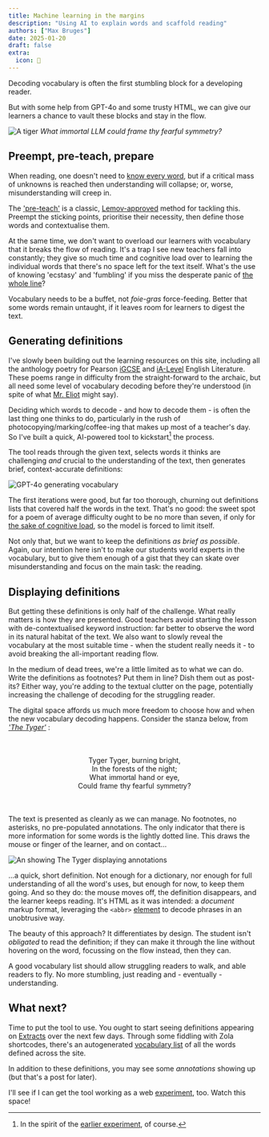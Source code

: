 ```yaml
---
title: Machine learning in the margins
description: "Using AI to explain words and scaffold reading"
authors: ["Max Bruges"]
date: 2025-01-20
draft: false
extra:
  icon: 💬
---
```


Decoding vocabulary is often the first stumbling block for a developing reader.

But with some help from GPT-4o and some trusty HTML, we can give our learners a chance to vault these blocks and stay in the flow.

![A tiger](/images/tiger-forest.webp)
*What immortal LLM could frame thy fearful symmetry?*

## Preempt, pre-teach, prepare

When reading, one doesn't need to [know every word](@/blog/PowerOfReading.md), but if a critical mass of unknowns is reached then understanding will collapse; or, worse, misunderstanding will creep in. 

The ['pre-teach'](https://cer.schools.nsw.gov.au/content/dam/doe/sws/schools/c/cer/localcontent/pre-teach_vocab.pdf) is a classic, [Lemov-approved](https://teachlikeachampion.org/blog/active-practice-key-vocabulary/) method for tackling this. Preempt the sticking points, prioritise their necessity, then define those words and contextualise them. 

At the same time, we don't want to overload our learners with vocabulary that it breaks the flow of reading. It's a trap I see new teachers fall into constantly; they give so much time and cognitive load over to learning the individual words that there's no space left for the text itself. What's the use of knowing 'ecstasy' and 'fumbling' if you miss the desperate panic of [the whole line](https://www.poetryfoundation.org/poems/46560/dulce-et-decorum-est)?

Vocabulary needs to be a buffet, not *foie-gras* force-feeding. Better that some words remain untaught, if it leaves room for learners to digest the text. 

## Generating definitions 

I've slowly been building out the learning resources on this site, including all the anthology poetry for Pearson [iGCSE](/learn/textbook/?filter=ks4) and [iA-Level](/learn/textbook/?filter=ks5) English Literature. These poems range in difficulty from the straight-forward to the archaic, but all need some level of vocabulary decoding before they're understood (in spite of what [Mr. Eliot](https://citatis.com/a4233/04dd7/) might say).

Deciding which words to decode - and how to decode them - is often the last thing one thinks to do, particularly in the rush of photocopying/marking/coffee-ing that makes up most of a teacher's day. So I've built a quick, AI-powered tool to kickstart[^1] the process. 

The tool reads through the given text, selects words it thinks are challenging *and* crucial to the understanding of the text, then generates brief, context-accurate definitions:

![GPT-4o generating vocabulary](/images/vocab.gif)

The first iterations were good, but far too thorough, churning out definitions lists that covered half the words in the text. That's no good: the sweet spot for a poem of average difficulty ought to be no more than seven, if only for [the sake of cognitive load](https://en.wikipedia.org/wiki/The_Magical_Number_Seven%2C_Plus_or_Minus_Two), so the model is forced to limit itself. 

Not only that, but we want to keep the definitions *as brief as possible*. Again, our intention here isn't to make our students world experts in the vocabulary, but to give them enough of a gist that they can skate over misunderstanding and focus on the main task: the reading.

## Displaying definitions

But getting these definitions is only half of the challenge. What really matters is how they are presented. Good teachers avoid starting the lesson with de-contextualised keyword instruction: far better to observe the word in its natural habitat of the text. We also want to slowly reveal the vocabulary at the most suitable time - when the student really needs it - to avoid breaking the all-important reading flow. 

In the medium of dead trees, we're a little limited as to what we can do. Write the definitions as footnotes? Put them in line? Dish them out as post-its? Either way, you're adding to the textual clutter on the page, potentially increasing the challenge of decoding for the struggling reader.

The digital space affords us much more freedom to choose how and when the new vocabulary decoding happens. Consider the stanza below, from [*'The Tyger'*](@/learn/textbook/the-tyger.md) :

<center>

<style>
    abbr {
        background-color: color-mix(in srgb, var(--a), transparent 80%);
        font-family: sans-serif;
        text-decoration: none;
        color: var(--t);
        padding-left: 0.2em;
        padding-right: 0.2em;
        margin-left: -0.2em;
        margin-right: -0.2em;
        position: relative;
        cursor: help;
        border: 1px solid transparent;
        background-color: transparent !important;
        border-bottom: 1pt dashed var(--a) !important;
        border-radius: 0px;
    }
    abbr:hover, abbr:focus {
        border: 1px solid var(--a) !important;
    }

    abbr:hover::after,
    abbr:focus::after {
      content: attr(data-title);
      font-size: 0.85em;
      padding-bottom: 3em;
      position: absolute;
      left: 50%;
      transform: translate(-50%, -0.25rem);
      bottom: 82%;
      min-width: 15em;
      text-overflow: ellipsis;
      text-align: center;
      background-color: var(--a);
      color: var(--b);
      box-shadow: 1px 1px 5px 0 rgba(0,0,0,0.4);
      font-size: 14px;
      padding: 3px 5px;
      z-index: 999;
    }

    .def:hover::after,
    .def:focus::after{
        background-color: var(--b);
        color: var(--t);
        font-style: italic;
        bottom: -1.55rem;
        border: 1pt dashed var(--a) !important;
        max-height: 1.1rem;
        line-height: 0.9em;
        height:1.1em;
        overflow-y:auto;
    }

    @media screen and (max-width: 500px) {
        abbr:hover::after,
        abbr:focus::after {
            left:110%
        }
    }
  </style>
<div id=snippet style="border: 3pt solid var(--a); border-radius:var(--border-radius);max-width:fit-content; padding:1.5em">
    <p>Tyger Tyger, burning bright,<br>
    In the forests of the night;<br>
    What <abbr class="def" data-title="(adj) god-like" tabindex="3">immortal</abbr> hand or eye,<br>
    Could <abbr class="def" data-title="(v) create, build" tabindex="4">frame</abbr> thy fearful <abbr class="def" data-title="(n) matching pattern of stripes" tabindex="5">symmetry</abbr>?</p>
</div>
</center>

The text is presented as cleanly as we can manage. No footnotes, no asterisks, no pre-populated annotations. The only indicator that there is more information for some words is the lightly dotted line. This draws the mouse or finger of the learner, and on contact...

![An showing The Tyger displaying annotations](/images/tyger-recording.gif)

...a quick, short definition. Not enough for a dictionary, nor enough for full understanding of all the word's uses, but enough for now, to keep them going. And so they do: the mouse moves off, the definition disappears, and the learner keeps reading. It's HTML as it was intended: a *document* markup format, leveraging the `<abbr>` [element](https://developer.mozilla.org/en-US/docs/Web/HTML/Element/abbr) to decode phrases in an unobtrusive way.

The beauty of this approach? It differentiates by design. The student isn't *obligated* to read the definition; if they can make it through the line without hovering on the word, focussing on the flow instead, then they can. 

A good vocabulary list should allow struggling readers to walk, and able readers to fly. No more stumbling, just reading and - eventually - understanding.

## What next?

Time to put the tool to use. You ought to start seeing definitions appearing on [Extracts](@/learn/textbook/_index.md) over the next few days. Through some fiddling with Zola shortcodes, there's an autogenerated [vocabulary list](@/experiments/vocabulary.md) of all the words defined across the site. 

In addition to these definitions, you may see some *annotations* showing up (but that's a post for later).

I'll see if I can get the tool working as a web [experiment](@/experiments/_index.md), too. Watch this space!

[^1]: In the spirit of the [earlier experiment](@/blog/filtered-unfiltered.md), of course.
